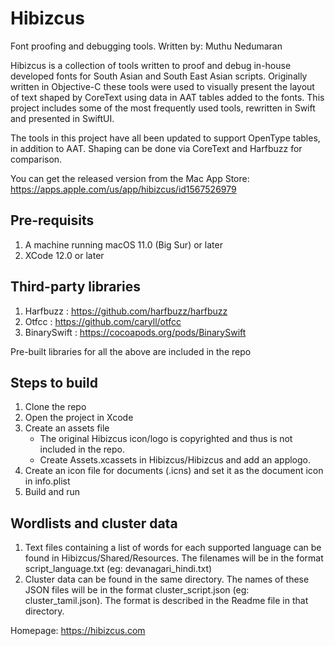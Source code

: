 # Hibizcus

Font proofing and debugging tools.
Written by: Muthu Nedumaran

Hibizcus is a collection of tools written to proof and debug in-house developed fonts for South Asian and South East Asian scripts. Originally written in Objective-C these tools were used to visually present the layout of text shaped by CoreText using data in AAT tables added to the fonts. This project includes some of the most frequently used tools, rewritten in Swift and presented in SwiftUI. 

The tools in this project have all been updated to support OpenType tables, in addition to AAT. Shaping can be done via CoreText and Harfbuzz for comparison.

You can get the released version from the Mac App Store: https://apps.apple.com/us/app/hibizcus/id1567526979

## Pre-requisits

1. A machine running macOS 11.0 (Big Sur) or later
2. XCode 12.0 or later

## Third-party libraries

1. Harfbuzz : https://github.com/harfbuzz/harfbuzz
2. Otfcc : https://github.com/caryll/otfcc
3. BinarySwift : https://cocoapods.org/pods/BinarySwift

Pre-built libraries for all the above are included in the repo

## Steps to build

1. Clone the repo
2. Open the project in Xcode
3. Create an assets file
    - The original Hibizcus icon/logo is copyrighted and thus is not included in the repo. 
    - Create Assets.xcassets in Hibizcus/Hibizcus and add an applogo.
4. Create an icon file for documents (.icns) and set it as the document icon in info.plist
5. Build and run

## Wordlists and cluster data

1. Text files containing a list of words for each supported language can be found in Hibizcus/Shared/Resources. The filenames will be in the format script_language.txt (eg: devanagari_hindi.txt)
2. Cluster data can be found in the same directory. The names of these JSON files will be in the format cluster_script.json (eg: cluster_tamil.json). The format is described in the Readme file in that directory. 

Homepage: https://hibizcus.com 


